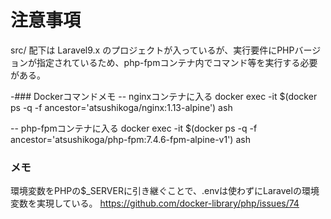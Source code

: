 # 注意事項
src/ 配下は Laravel9.x のプロジェクトが入っているが、実行要件にPHPバージョンが指定されているため、php-fpmコンテナ内でコマンド等を実行する必要がある。

-### Dockerコマンドメモ
-- nginxコンテナに入る
docker exec -it $(docker ps -q -f ancestor='atsushikoga/nginx:1.13-alpine') ash 

-- php-fpmコンテナに入る
docker exec -it $(docker ps -q -f ancestor='atsushikoga/php-fpm:7.4.6-fpm-alpine-v1') ash

### メモ
環境変数をPHPの$_SERVERに引き継ぐことで、.envは使わずにLaravelの環境変数を実現している。
https://github.com/docker-library/php/issues/74

